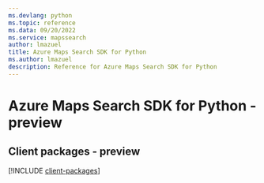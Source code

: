 ```yaml
---
ms.devlang: python
ms.topic: reference
ms.data: 09/20/2022
ms.service: mapssearch
author: lmazuel
title: Azure Maps Search SDK for Python
ms.author: lmazuel
description: Reference for Azure Maps Search SDK for Python
---
```

# Azure Maps Search SDK for Python - preview

## Client packages - preview
[!INCLUDE [client-packages](maps-search-client-index.md)]
